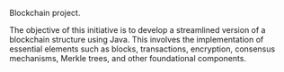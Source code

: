 Blockchain project.

The objective of this initiative is to develop a streamlined version of a blockchain structure using Java. This involves the implementation of essential elements such as blocks, transactions, encryption, consensus mechanisms, Merkle trees, and other foundational components.
